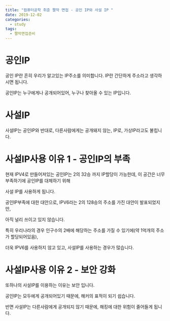 ```yaml
---
title: "컴퓨터공학 취준 짤막 면접 - 공인 IP와 사설 IP "
date: 2019-12-02
categories: 
  - study
tags: 
  - 짤막면접준비
---
```


# 공인IP
 공인 IP란 흔히 우리가 알고있는 IP주소를 의미합니다. IP란 간단하게 주소라고 생각하시면 됩니다. 
 
 공인IP는 누구에게나 공개되어있어, 누구나 찾아올 수 있는 IP입니다. 
 
# 사설IP
 사설IP는 공인IP와 반대로, 다른사람에게는 공개돼지 않는, IP로, 가상IP라고도 불립니다. 
 
 
# 사설IP사용 이유 1 - 공인IP의 부족
 현재 IPV4로 만들어져있는 공인IP는 2의 32승 까지 IP할당이 가능한데, 이 공간은 너무 부족하기에 공인IP를 대체하기 위해
 
 사설 IP를 사용하게 됩니다. 
 
 공인IP부족에 대한 대안으로, IPV6라는 2의 128승의 주소를 가진 대안이 발표되었지만, 
 
 아직 널리 쓰이고 있지 않습니다.
 
 특히 우리나라의 경우 인구수의 2배에 해당하는 주소를 가질 수 있기에(약 1억개의 주소가 할당되어있음), 
 
 더욱 IPV6를 사용하지 않고 있고, 사설IP를 사용하는 경우가 많습니다. 
 
# 사설IP사용 이유 2 - 보안 강화
 또하나의 사설IP를 이용하는 이유는 보안 입니다. 
 
 공인IP는 모두에게 공개되어있기 때문에, 해커의 표적이 되기 쉽습니다. 
 
 반면 사설IP는 다른사람에게 공개되지 않기 때문에, 해킹에 대한 위험이 줄어들게 됩니다. 
 
 
